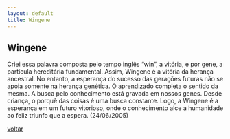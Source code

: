 ```yaml
---
layout: default
title: Wingene
--- 
```


## Wingene

Criei essa palavra composta pelo tempo inglês “win”, a vitória, e por gene, a partícula hereditária fundamental. Assim, Wingene é a vitória da herança ancestral. No entanto, a esperança do sucesso das gerações futuras não se apoia somente na herança genética. O aprendizado completa o sentido da mesma. A busca pelo conhecimento está gravada em nossos genes. Desde criança, o porquê das coisas é uma busca constante. Logo, a Wingene é a esperança em um futuro vitorioso, onde o conhecimento alce a humanidade ao feliz triunfo que a espera. (24/06/2005)

[voltar](./)